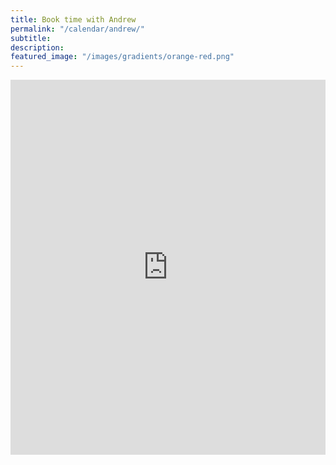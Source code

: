 ```yaml
---
title: Book time with Andrew
permalink: "/calendar/andrew/"
subtitle: 
description: 
featured_image: "/images/gradients/orange-red.png"
---
```


<iframe src="https://calendar.notion.so/meet/andrewgruen/working-paper" width="100%" height="600" frameborder="0"></iframe>
